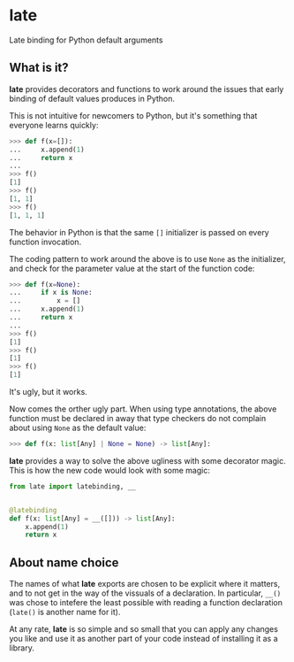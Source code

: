 # late
Late binding for Python default arguments


## What is it?

**late** provides decorators and functions to work around the issues that early binding of
default values produces in Python.

This is not intuitive for newcomers to Python, but it's something that everyone learns quickly:

```python
>>> def f(x=[]):
...     x.append(1)
...     return x
...
>>> f()
[1]
>>> f()
[1, 1]
>>> f()
[1, 1, 1]
```

The behavior in Python is that the same ``[]`` initializer is passed on every function
invocation.

The coding pattern to work around the above is to use ``None`` as the initializer, and check for
the parameter value at the start of the function code:

```python
>>> def f(x=None):
...     if x is None:
...         x = []
...     x.append(1)
...     return x
...
>>> f()
[1]
>>> f()
[1]
>>> f()
[1]
```

It's ugly, but it works.

Now comes the orther ugly part.  When using type annotations, the above function must be declared in away that type checkers do not complain about using ``None`` as the default value:


```python
>>> def f(x: list[Any] | None = None) -> list[Any]:
```


**late** provides a way to solve the above ugliness with some decorator magic. This is how the new code would look with some magic:

```python
from late import latebinding, __


@latebinding
def f(x: list[Any] = __([])) -> list[Any]:
    x.append(1)
    return x
```


## About name choice

The names of what **late** exports are chosen to be explicit where it matters, and to not get in
the way of the vissuals of a declaration. In particular, ``__()`` was chose to intefere the least possible with reading a function declaration (``late()`` is another name for it).

At any rate, **late** is so simple and so small that you can apply any changes you like and use it as another part of your code instead of installing it as a library.
